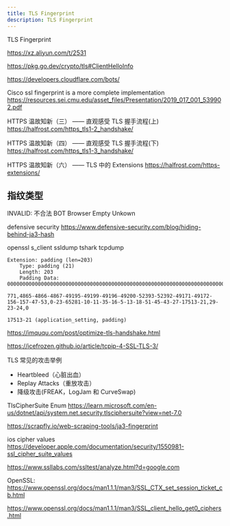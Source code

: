 ```yaml
---
title: TLS Fingerprint
description: TLS Fingerprint
---
```


TLS Fingerprint

<https://xz.aliyun.com/t/2531>

<https://pkg.go.dev/crypto/tls#ClientHelloInfo>

<https://developers.cloudflare.com/bots/>

Cisco ssl fingerprint is a more complete implementation
<https://resources.sei.cmu.edu/asset_files/Presentation/2019_017_001_539902.pdf>

HTTPS 温故知新（三） —— 直观感受 TLS 握手流程(上)
<https://halfrost.com/https_tls1-2_handshake/>

HTTPS 温故知新（四） —— 直观感受 TLS 握手流程(下)
<https://halfrost.com/https_tls1-3_handshake/>

HTTPS 温故知新（六） —— TLS 中的 Extensions
<https://halfrost.com/https-extensions/>

## 指纹类型

INVALID: 不合法
BOT
Browser
Empty
Unkown

defensive security
<https://www.defensive-security.com/blog/hiding-behind-ja3-hash>

openssl s_client
ssldump
tshark
tcpdump

```
Extension: padding (len=203)
    Type: padding (21)
    Length: 203
    Padding Data: 000000000000000000000000000000000000000000000000000000000000000000000000…

771,4865-4866-4867-49195-49199-49196-49200-52393-52392-49171-49172-156-157-47-53,0-23-65281-10-11-35-16-5-13-18-51-45-43-27-17513-21,29-23-24,0

17513-21 (application_setting, padding)
```

<https://imququ.com/post/optimize-tls-handshake.html>

<https://icefrozen.github.io/article/tcpip-4-SSL-TLS-3/>

TLS 常见的攻击举例

- Heartbleed（心脏出血）
- Replay Attacks（重放攻击）
- 降级攻击(FREAK，LogJam 和 CurveSwap)

TlsCipherSuite Enum
<https://learn.microsoft.com/en-us/dotnet/api/system.net.security.tlsciphersuite?view=net-7.0>

<https://scrapfly.io/web-scraping-tools/ja3-fingerprint>

ios cipher values
<https://developer.apple.com/documentation/security/1550981-ssl_cipher_suite_values>

<https://www.ssllabs.com/ssltest/analyze.html?d=google.com>

OpenSSL:
<https://www.openssl.org/docs/man1.1.1/man3/SSL_CTX_set_session_ticket_cb.html>

<https://www.openssl.org/docs/man1.1.1/man3/SSL_client_hello_get0_ciphers.html>
